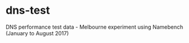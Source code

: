 # dns-test
DNS performance test data - Melbourne experiment using Namebench (January to August 2017)
